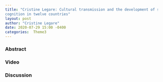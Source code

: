 ```yaml
---
title: "Cristine Legare: Cultural transmission and the development of social
cognition in twelve countries"
layout: post
author: "Cristine Legare"
date: 2020-07-29 15:00 -0400
categories:  Theme3
---
```


### Abstract

### Video

### Discussion
